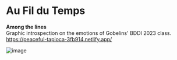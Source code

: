 # Au Fil du Temps

**Among the lines**<br>
Graphic introspection on the emotions of Gobelins' BDDI 2023 class. 
<br>https://peaceful-tapioca-3fb914.netlify.app/ <br>


![image](https://user-images.githubusercontent.com/77757761/206852921-0475eee0-035d-4bf5-b829-8d1823ff4de9.png)

